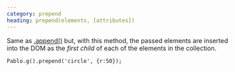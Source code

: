 ```yaml
---
category: prepend
heading: prepend(elements, [attributes])
---
```


Same as [.append()][append] but, with this method, the passed elements are inserted into the DOM as the _first child_ of each of the elements in the collection.

    Pablo.g().prepend('circle', {r:50});

[append]: /api/append/